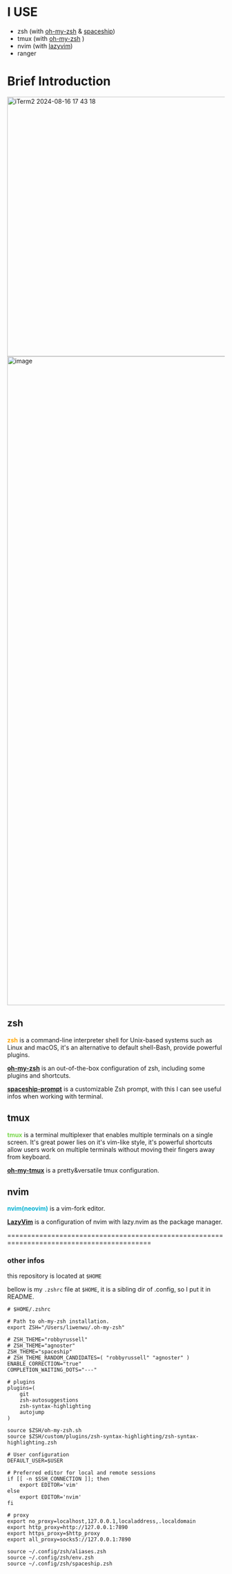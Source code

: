 # I USE
- zsh (with [oh-my-zsh](https://github.com/ohmyzsh/ohmyzsh) & [spaceship](https://github.com/spaceship-prompt/spaceship-prompt))
- tmux (with [oh-my-zsh](https://github.com/ohmyzsh/ohmyzsh) )
- nvim (with [lazyvim](https://github.com/LazyVim/LazyVim))
- ranger


# Brief Introduction
<img width="600" alt="iTerm2 2024-08-16 17 43 18" src="https://github.com/user-attachments/assets/11c9441c-10df-4239-afc5-0b546e3a7f17">

<img width="1500" alt="image" src="https://github.com/user-attachments/assets/2e969a12-165b-4d14-8fdd-ddf77ec3b5dc">





## zsh
**<font color='orange'>zsh</font>** is a command-line interpreter shell for Unix-based systems such as Linux and macOS, it's an alternative to default shell-Bash, provide powerful plugins. 

**<font color="orange">[oh-my-zsh](https://github.com/ohmyzsh/ohmyzsh)</font>** is an out-of-the-box configuration of zsh, including some plugins and shortcuts.

**<font color="orange">[spaceship-prompt](https://github.com/spaceship-prompt/spaceship-prompt)</font>** is a customizable Zsh prompt, with this I can see useful infos when working with terminal.



## tmux

**<font color='78D64B'>tmux</font>** is a terminal multiplexer that enables multiple terminals on a single screen. It's great power lies on it's vim-like style, it's powerful shortcuts allow users work on multiple terminals without moving their fingers away from keyboard.

**<font color='78D64B'>[oh-my-tmux](https://github.com/gpakosz/.tmux)</font>** is a pretty&versatile tmux configuration.

## nvim

**<font color="#02B1D2">nvim(neovim)</font>** is a vim-fork editor. 

**<font color="#02B1D2">[LazyVim](https://github.com/LazyVim/LazyVim)</font>** is a configuration of nvim with lazy.nvim as the package manager.

==========================================================================================

### other infos

this repository is located at `$HOME`

bellow is my `.zshrc` file at `$HOME`, it is a sibling dir of .config, so I put it in README.
``` shell
# $HOME/.zshrc

# Path to oh-my-zsh installation.
export ZSH="/Users/liwenwu/.oh-my-zsh"

# ZSH_THEME="robbyrussell"
# ZSH_THEME="agnoster"
ZSH_THEME="spaceship"
# ZSH_THEME_RANDOM_CANDIDATES=( "robbyrussell" "agnoster" )
ENABLE_CORRECTION="true"
COMPLETION_WAITING_DOTS="---"

# plugins
plugins=(
    git
    zsh-autosuggestions
    zsh-syntax-highlighting
    autojump
)

source $ZSH/oh-my-zsh.sh
source $ZSH/custom/plugins/zsh-syntax-highlighting/zsh-syntax-highlighting.zsh

# User configuration
DEFAULT_USER=$USER

# Preferred editor for local and remote sessions
if [[ -n $SSH_CONNECTION ]]; then
    export EDITOR='vim'
else
    export EDITOR='nvim'
fi

# proxy
export no_proxy=localhost,127.0.0.1,localaddress,.localdomain
export http_proxy=http://127.0.0.1:7890
export https_proxy=$http_proxy
export all_proxy=socks5://127.0.0.1:7890

source ~/.config/zsh/aliases.zsh
source ~/.config/zsh/env.zsh
source ~/.config/zsh/spaceship.zsh
```

